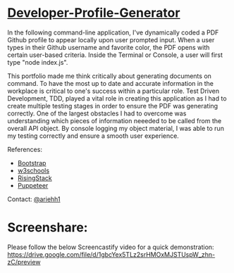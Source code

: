 # [Developer-Profile-Generator](https://github.com/ariehh1/Developer-Profile-Generator)

In the following command-line application, I've dynamically coded a PDF Github profile to appear locally upon user prompted input. When a user types in their Github username and favorite color, the PDF opens with certain user-based criteria. Inside the Terminal or Console, a user will first type "node index.js".

This portfolio made me think critically about generating documents on command. To have the most up to date and accurate information in the workplace is critical to one's success within a particular role. Test Driven Development, TDD, played a vital role in creating this application as I had to create multiple testing stages in order to ensure the PDF was generating correctly. One of the largest obstacles I had to overcome was understanding which pieces of information neeeded to be called from the overall API object. By console logging my object material, I was able to run my testing correctly and ensure a smooth user experience.

References:

- [Bootstrap](https://getbootstrap.com/docs/4.4/getting-started/introduction/)
- [w3schools](https://www.w3schools.com/)
- [RisingStack](https://blog.risingstack.com/)
- [Puppeteer](https://blog.risingstack.com/pdf-from-html-node-js-puppeteer/#option3)

Contact:
[@ariehh1](https://github.com/ariehh1)

<h1>Screenshare:</h1>

Please follow the below Screencastify video for a quick demonstration:
https://drive.google.com/file/d/1gbcYex5TLz2srHMOxMJSTUspW_zhn-zC/preview
